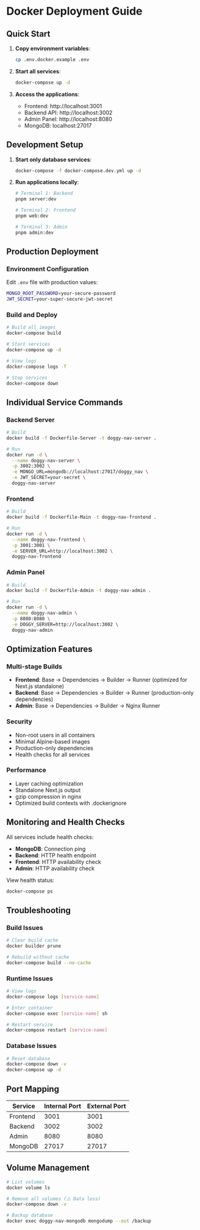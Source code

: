 # Docker Deployment Guide

## Quick Start

1. **Copy environment variables**:
   ```bash
   cp .env.docker.example .env
   ```

2. **Start all services**:
   ```bash
   docker-compose up -d
   ```

3. **Access the applications**:
   - Frontend: http://localhost:3001
   - Backend API: http://localhost:3002
   - Admin Panel: http://localhost:8080
   - MongoDB: localhost:27017

## Development Setup

1. **Start only database services**:
   ```bash
   docker-compose -f docker-compose.dev.yml up -d
   ```

2. **Run applications locally**:
   ```bash
   # Terminal 1: Backend
   pnpm server:dev

   # Terminal 2: Frontend
   pnpm web:dev

   # Terminal 3: Admin
   pnpm admin:dev
   ```

## Production Deployment

### Environment Configuration

Edit `.env` file with production values:
```bash
MONGO_ROOT_PASSWORD=your-secure-password
JWT_SECRET=your-super-secure-jwt-secret
```

### Build and Deploy

```bash
# Build all images
docker-compose build

# Start services
docker-compose up -d

# View logs
docker-compose logs -f

# Stop services
docker-compose down
```

## Individual Service Commands

### Backend Server
```bash
# Build
docker build -f Dockerfile-Server -t doggy-nav-server .

# Run
docker run -d \
  --name doggy-nav-server \
  -p 3002:3002 \
  -e MONGO_URL=mongodb://localhost:27017/doggy_nav \
  -e JWT_SECRET=your-secret \
  doggy-nav-server
```

### Frontend
```bash
# Build
docker build -f Dockerfile-Main -t doggy-nav-frontend .

# Run
docker run -d \
  --name doggy-nav-frontend \
  -p 3001:3001 \
  -e SERVER_URL=http://localhost:3002 \
  doggy-nav-frontend
```

### Admin Panel
```bash
# Build
docker build -f Dockerfile-Admin -t doggy-nav-admin .

# Run
docker run -d \
  --name doggy-nav-admin \
  -p 8080:8080 \
  -e DOGGY_SERVER=http://localhost:3002 \
  doggy-nav-admin
```

## Optimization Features

### Multi-stage Builds
- **Frontend**: Base → Dependencies → Builder → Runner (optimized for Next.js standalone)
- **Backend**: Base → Dependencies → Builder → Runner (production-only dependencies)
- **Admin**: Base → Dependencies → Builder → Nginx Runner

### Security
- Non-root users in all containers
- Minimal Alpine-based images
- Production-only dependencies
- Health checks for all services

### Performance
- Layer caching optimization
- Standalone Next.js output
- gzip compression in nginx
- Optimized build contexts with .dockerignore

## Monitoring and Health Checks

All services include health checks:
- **MongoDB**: Connection ping
- **Backend**: HTTP health endpoint
- **Frontend**: HTTP availability check
- **Admin**: HTTP availability check

View health status:
```bash
docker-compose ps
```

## Troubleshooting

### Build Issues
```bash
# Clear build cache
docker builder prune

# Rebuild without cache
docker-compose build --no-cache
```

### Runtime Issues
```bash
# View logs
docker-compose logs [service-name]

# Enter container
docker-compose exec [service-name] sh

# Restart service
docker-compose restart [service-name]
```

### Database Issues
```bash
# Reset database
docker-compose down -v
docker-compose up -d
```

## Port Mapping

| Service  | Internal Port | External Port |
|----------|---------------|---------------|
| Frontend | 3001          | 3001          |
| Backend  | 3002          | 3002          |
| Admin    | 8080          | 8080          |
| MongoDB  | 27017         | 27017         |

## Volume Management

```bash
# List volumes
docker volume ls

# Remove all volumes (⚠️ Data loss)
docker-compose down -v

# Backup database
docker exec doggy-nav-mongodb mongodump --out /backup
```